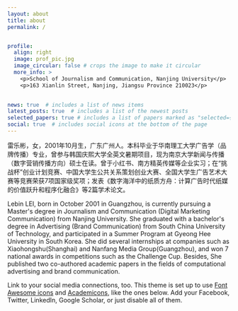 ```yaml
---
layout: about
title: about
permalink: /


profile:
  align: right
  image: prof_pic.jpg
  image_circular: false # crops the image to make it circular
  more_info: >
    <p>School of Journalism and Communication, Nanjing University</p>
    <p>163 Xianlin Street, Nanjing, Jiangsu Province 210023</p>
    

news: true  # includes a list of news items
latest_posts: true  # includes a list of the newest posts
selected_papers: true # includes a list of papers marked as "selected={true}"
social: true  # includes social icons at the bottom of the page
---
```


雷乐彬，女，2001年10月生，广东广州人。本科毕业于华南理工大学广告学（品牌传播）专业，曾参与韩国庆熙大学全英文暑期项目，现为南京大学新闻与传播（数字营销传播方向）硕士在读。曾于小红书、南方精英传媒等企业实习；在“挑战杯”创业计划竞赛、中国大学生公共关系策划创业大赛、全国大学生广告艺术大赛等竞赛荣获7项国家级奖项；发表《数字海洋中的纸质方舟：计算广告时代纸媒的价值跃升和程序化融合》等2篇学术论文。

Lebin LEI, born in October 2001 in Guangzhou, is currently pursuing a Master's degree in Journalism and Communication (Digital Marketing Communication) from Nanjing University. She graduated with a bachelor's degree in Advertising (Brand Communication) from South China University of Technology, and participated in a Summer Program at Gyeong Hee University in South Korea. She did several internships at companies such as Xiaohongshu(Shanghai) and Nanfang Media Group(Guangzhou), and won 7 national awards in competitions such as the Challenge Cup. Besides, She published two co-authored academic papers in the fields of computational advertising and brand communication.



Link to your social media connections, too. This theme is set up to use [Font Awesome icons](http://fortawesome.github.io/Font-Awesome/) and [Academicons](https://jpswalsh.github.io/academicons/), like the ones below. Add your Facebook, Twitter, LinkedIn, Google Scholar, or just disable all of them.
